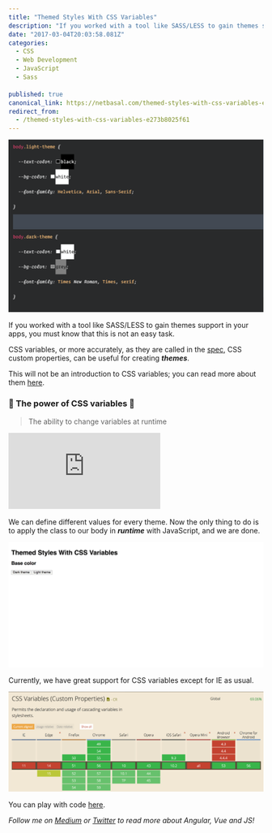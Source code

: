 ```yaml
---
title: "Themed Styles With CSS Variables"
description: "If you worked with a tool like SASS/LESS to gain themes support in your apps, you must know that this is not an easy task. CSS variables, or more accurately, as they are called in the spec, CSS…"
date: "2017-03-04T20:03:58.081Z"
categories: 
  - CSS
  - Web Development
  - JavaScript
  - Sass

published: true
canonical_link: https://netbasal.com/themed-styles-with-css-variables-e273b8025f61
redirect_from:
  - /themed-styles-with-css-variables-e273b8025f61
---
```


![](./asset-1.png)

If you worked with a tool like SASS/LESS to gain themes support in your apps, you must know that this is not an easy task.

CSS variables, or more accurately, as they are called in the [spec](https://drafts.csswg.org/css-variables/), CSS custom properties, can be useful for creating **_themes_**.

This will not be an introduction to CSS variables; you can read more about them [here](https://developers.google.com/web/updates/2016/02/css-variables-why-should-you-care).

### 💪 The power of CSS variables 💪

> The ability to change variables at runtime

<Embed src="https://gist.github.com/NetanelBasal/e3b5842b13ef598205037003120ba4b9.js" aspectRatio={0.357} caption="" />

We can define different values for every theme. Now the only thing to do is to apply the class to our body in **_runtime_** with JavaScript, and we are done.

![](./asset-2.gif)

Currently, we have great support for CSS variables except for IE as usual.

![](./asset-3.png)

You can play with code [here](http://codepen.io/phpnetanel/pen/gmrWgb).

_Follow me on_ [_Medium_](https://medium.com/@NetanelBasal/) _or_ [_Twitter_](https://twitter.com/NetanelBasal) _to read more about Angular, Vue and JS!_
